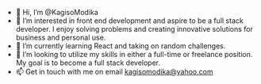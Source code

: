 - 👋 Hi, I’m @KagisoModika
- 👀 I’m interested in front end development and aspire to be a full stack developer. I enjoy solving problems and creating innovative solutions for business and personal use.
- 🌱 I’m currently learning React and taking on random challenges.
- 💞️ I’m looking to utilize my skills in either a full-time or freelance position. My goal is to become a full stack developer.
- 📫 Get in touch with me on email kagisomodika@yahoo.com

<!--
KagisoModika/KagisoModika is a ✨ special ✨ repository because its `README.md` (this file) appears on your GitHub profile.
You can click the Preview link to take a look at your changes.
--->
